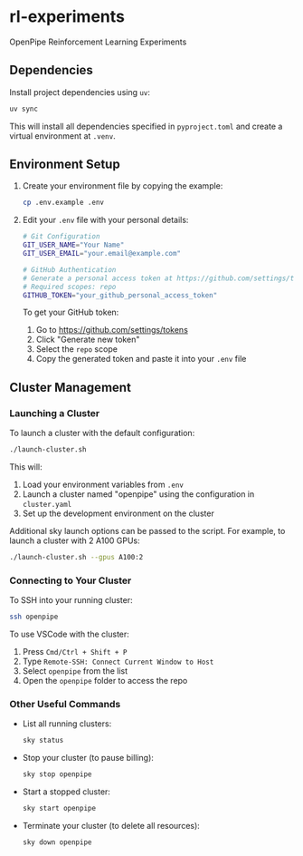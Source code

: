 # rl-experiments

OpenPipe Reinforcement Learning Experiments

## Dependencies

Install project dependencies using `uv`:

```bash
uv sync
```

This will install all dependencies specified in `pyproject.toml` and create a virtual environment at `.venv`.

## Environment Setup

1. Create your environment file by copying the example:

   ```bash
   cp .env.example .env
   ```

2. Edit your `.env` file with your personal details:

   ```bash
   # Git Configuration
   GIT_USER_NAME="Your Name"
   GIT_USER_EMAIL="your.email@example.com"

   # GitHub Authentication
   # Generate a personal access token at https://github.com/settings/tokens
   # Required scopes: repo
   GITHUB_TOKEN="your_github_personal_access_token"
   ```

   To get your GitHub token:

   1. Go to https://github.com/settings/tokens
   2. Click "Generate new token"
   3. Select the `repo` scope
   4. Copy the generated token and paste it into your `.env` file

## Cluster Management

### Launching a Cluster

To launch a cluster with the default configuration:

```bash
./launch-cluster.sh
```

This will:

1. Load your environment variables from `.env`
2. Launch a cluster named "openpipe" using the configuration in `cluster.yaml`
3. Set up the development environment on the cluster

Additional sky launch options can be passed to the script. For example, to launch a cluster with 2 A100 GPUs:

```bash
./launch-cluster.sh --gpus A100:2
```

### Connecting to Your Cluster

To SSH into your running cluster:

```bash
ssh openpipe
```

To use VSCode with the cluster:

1. Press `Cmd/Ctrl + Shift + P`
2. Type `Remote-SSH: Connect Current Window to Host`
3. Select `openpipe` from the list
4. Open the `openpipe` folder to access the repo

### Other Useful Commands

- List all running clusters:

  ```bash
  sky status
  ```

- Stop your cluster (to pause billing):

  ```bash
  sky stop openpipe
  ```

- Start a stopped cluster:

  ```bash
  sky start openpipe
  ```

- Terminate your cluster (to delete all resources):
  ```bash
  sky down openpipe
  ```
